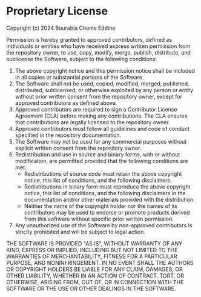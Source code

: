 # Proprietary License

Copyright (c) 2024 Bourabia Chems Eddine

Permission is hereby granted to approved contributors, defined as individuals or entities who have received express written permission from the repository owner, to use, copy, modify, merge, publish, distribute, and sublicense the Software, subject to the following conditions:

1. The above copyright notice and this permission notice shall be included in all copies or substantial portions of the Software.
2. The Software shall not be used, copied, modified, merged, published, distributed, sublicensed, or otherwise exploited by any person or entity without prior written consent from the repository owner, except for approved contributors as defined above.
3. Approved contributors are required to sign a Contributor License Agreement (CLA) before making any contributions. The CLA ensures that contributions are legally licensed to the repository owner.
4. Approved contributors must follow all guidelines and code of conduct specified in the repository documentation.
5. The Software may not be used for any commercial purposes without explicit written consent from the repository owner.
6. Redistribution and use in source and binary forms, with or without modification, are permitted provided that the following conditions are met:
    - Redistributions of source code must retain the above copyright notice, this list of conditions, and the following disclaimers.
    - Redistributions in binary form must reproduce the above copyright notice, this list of conditions, and the following disclaimers in the documentation and/or other materials provided with the distribution.
    - Neither the name of the copyright holder nor the names of its contributors may be used to endorse or promote products derived from this software without specific prior written permission.
7. Any unauthorized use of the Software by non-approved contributors is strictly prohibited and will be subject to legal action.

THE SOFTWARE IS PROVIDED "AS IS", WITHOUT WARRANTY OF ANY KIND, EXPRESS OR IMPLIED, INCLUDING BUT NOT LIMITED TO THE WARRANTIES OF MERCHANTABILITY, FITNESS FOR A PARTICULAR PURPOSE, AND NONINFRINGEMENT. IN NO EVENT SHALL THE AUTHORS OR COPYRIGHT HOLDERS BE LIABLE FOR ANY CLAIM, DAMAGES, OR OTHER LIABILITY, WHETHER IN AN ACTION OF CONTRACT, TORT, OR OTHERWISE, ARISING FROM, OUT OF, OR IN CONNECTION WITH THE SOFTWARE OR THE USE OR OTHER DEALINGS IN THE SOFTWARE.
